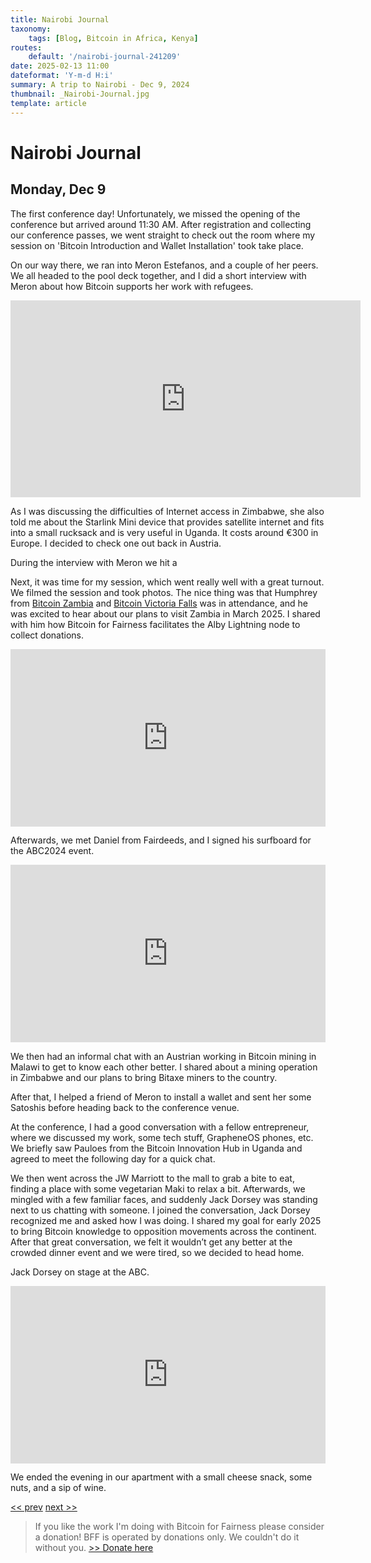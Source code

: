 ```yaml
---
title: Nairobi Journal
taxonomy:
    tags: [Blog, Bitcoin in Africa, Kenya]
routes:
    default: '/nairobi-journal-241209'
date: 2025-02-13 11:00
dateformat: 'Y-m-d H:i'
summary: A trip to Nairobi - Dec 9, 2024
thumbnail: _Nairobi-Journal.jpg
template: article
---
```


# Nairobi Journal

## Monday, Dec 9

The first conference day! Unfortunately, we missed the opening of the conference but arrived around 11:30 AM. After registration and collecting our conference passes, we went straight to check out the room where my session on 'Bitcoin Introduction and Wallet Installation' took take place.

On our way there, we ran into Meron Estefanos, and a couple of her peers. We all headed to the pool deck together, and I did a short interview with Meron about how Bitcoin supports her work with refugees.

<iframe width="560" height="315" src="https://www.youtube.com/embed/WH2ugTQtYTM" title="YouTube video player" frameborder="0" allow="accelerometer; autoplay; clipboard-write; encrypted-media; gyroscope; picture-in-picture; web-share" allowfullscreen></iframe>

As I was discussing the difficulties of Internet access in Zimbabwe, she also told me about the Starlink Mini device that provides satellite internet and fits into a small rucksack and is very useful in Uganda. It costs around €300 in Europe. I decided to check one out back in Austria. 

During the interview with Meron we hit a 

<div id="nostr-embed-note17kkjmhcwzgu0n4hv5y7z6scs739yn8tw52cgjra7phg66kha9vcqmrh3p8"></div><script>  !(function () {    const n=document.createElement('script');n.type='text/javascript';n.async=!0;n.src='https://cdn.jsdelivr.net/gh/nostrband/nostr-embed@0.1.16/dist/nostr-embed.js';    const options = {      showZaps: true,      showCopyAddr: false,      hideNostrich: true,      showFollowing: false,    };    n.onload=function () {      nostrEmbed.init(        'note17kkjmhcwzgu0n4hv5y7z6scs739yn8tw52cgjra7phg66kha9vcqmrh3p8',        '#nostr-embed-note17kkjmhcwzgu0n4hv5y7z6scs739yn8tw52cgjra7phg66kha9vcqmrh3p8',        '',        options      );    };const a=document.getElementsByTagName('script')[0];a.parentNode.insertBefore(n, a);  })();</script>

Next, it was time for my session, which went really well with a great turnout. We filmed the session and took photos. The nice thing was that Humphrey from [Bitcoin Zambia](https://bffbtc.org/bff-zambia/) and [Bitcoin Victoria Falls](https://bffbtc.org/bitcoin-victoria-falls/) was in attendance, and he was excited to hear about our plans to visit Zambia in March 2025. I shared with him how Bitcoin for Fairness facilitates the Alby Lightning node to collect donations.

<div style="padding:56.25% 0 0 0;position:relative;"><iframe src="https://player.vimeo.com/video/1037714288?badge=0&amp;autopause=0&amp;player_id=0&amp;app_id=58479" frameborder="0" allow="autoplay; fullscreen; picture-in-picture; clipboard-write; encrypted-media" style="position:absolute;top:0;left:0;width:100%;height:100%;" title="241209-7"></iframe></div><script src="https://player.vimeo.com/api/player.js"></script>

Afterwards, we met Daniel from Fairdeeds, and I signed his surfboard for the ABC2024 event.

<div style="padding:56.25% 0 0 0;position:relative;"><iframe src="https://player.vimeo.com/video/1037714242?badge=0&amp;autopause=0&amp;player_id=0&amp;app_id=58479" frameborder="0" allow="autoplay; fullscreen; picture-in-picture; clipboard-write; encrypted-media" style="position:absolute;top:0;left:0;width:100%;height:100%;" title="241209-2"></iframe></div><script src="https://player.vimeo.com/api/player.js"></script>

We then had an informal chat with an Austrian working in Bitcoin mining in Malawi to get to know each other better. I shared about a mining operation in Zimbabwe and our plans to bring Bitaxe miners to the country. 

After that, I helped a friend of Meron to install a wallet and sent her some Satoshis before heading back to the conference venue.

At the conference, I had a good conversation with a fellow entrepreneur, where we discussed my work, some tech stuff, GrapheneOS phones, etc. We briefly saw Pauloes from the Bitcoin Innovation Hub in Uganda and agreed to meet the following day for a quick chat.

We then went across the JW Marriott to the mall to grab a bite to eat, finding a place with some vegetarian Maki to relax a bit. Afterwards, we mingled with a few familiar faces, and suddenly Jack Dorsey was standing next to us chatting with someone. I joined the conversation, Jack Dorsey recognized me and asked how I was doing. I shared my goal for early 2025 to bring Bitcoin knowledge to opposition movements across the continent. After that great conversation, we felt it wouldn’t get any better at the crowded dinner event and we were tired, so we decided to head home.

Jack Dorsey on stage at the ABC.
<div style="padding:56.25% 0 0 0;position:relative;"><iframe src="https://player.vimeo.com/video/1038075647?badge=0&amp;autopause=0&amp;player_id=0&amp;app_id=58479" frameborder="0" allow="autoplay; fullscreen; picture-in-picture; clipboard-write; encrypted-media" style="position:absolute;top:0;left:0;width:100%;height:100%;" title="241210-24"></iframe></div><script src="https://player.vimeo.com/api/player.js"></script>

We ended the evening in our apartment with a small cheese snack, some nuts, and a sip of wine.

[<< prev](/nairobi-journal-241208) [next >>](/nairobi-journal-241210)

> If you like the work I'm doing with Bitcoin for Fairness please consider a donation! BFF is operated by donations only. We couldn't do it without you. [>> Donate here](https://bffbtc.org/donate/)